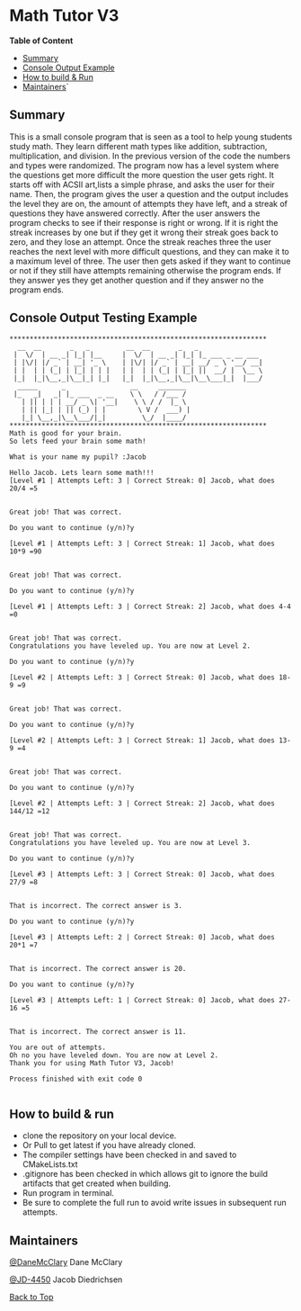 <!-- 
https://github.com/lifeparticle/Markdown-Cheatsheet
https://youtu.be/eVGEea7adDM?si=cz1Fbqxr9VgioIEh
-->

# Math Tutor V3

<b>Table of Content</b>
- [Summary](#summary)
- [Console Output Example](#console-output-example)
- [How to build & Run](#how-to-build--run)
- [Maintainers](#maintainers)`

## Summary

This is a small console program that is seen as a tool to help young students study math.
They learn different math types like addition, subtraction, multiplication, and division. 
In the previous version of the code the numbers and types were randomized. The program now
has a level system where the questions get more difficult the more question the user gets right.
It starts off with ACSII art,lists a simple phrase, and asks the user for their name. Then, the
program gives the user a question and the output includes the level they are on, the amount of 
attempts they have left, and a streak of questions they have answered correctly. After the user
answers the program checks to see if their response is right or wrong. If it is right the streak 
increases by one but if they get it wrong their streak goes back to zero, and they lose an attempt. 
Once the streak reaches three the user reaches the next level with more difficult questions, and they
can make it to a maximum level of three. The user then gets asked if they want to continue or not if 
they still have attempts remaining otherwise the program ends. If they answer yes they get another
question and if they answer no the program ends.

## Console Output Testing Example
```
****************************************************************
  __  __       _   _         __  __       _   _
 |  \/  | __ _| |_| |__     |  \/  | __ _| |_| |_ ___ _ __ ___
 | |\/| |/ _` | __| '_ \    | |\/| |/ _` | __| __/ _ \ '__/ __|
 | |  | | (_| | |_| | | |   | |  | | (_| | |_| ||  __/ |  \__ \
 |_|  |_|\__,_|\__|_| |_|   |_|  |_|\__,_|\__|\__\___|_|  |___/
  _____      _                __     _______
 |_   _|   _| |_ ___  _ __    \ \   / /___ /
   | || | | | __/ _ \| '__|    \ \ / /  |_ \
   | || |_| | || (_) | |        \ V /  ___) |
   |_| \__,_|\__\___/|_|         \_/  |____/
****************************************************************
Math is good for your brain.
So lets feed your brain some math!

What is your name my pupil? :Jacob

Hello Jacob. Lets learn some math!!!
[Level #1 | Attempts Left: 3 | Correct Streak: 0] Jacob, what does 20/4 =5


Great job! That was correct.

Do you want to continue (y/n)?y

[Level #1 | Attempts Left: 3 | Correct Streak: 1] Jacob, what does 10*9 =90


Great job! That was correct.

Do you want to continue (y/n)?y

[Level #1 | Attempts Left: 3 | Correct Streak: 2] Jacob, what does 4-4 =0


Great job! That was correct.
Congratulations you have leveled up. You are now at Level 2.

Do you want to continue (y/n)?y

[Level #2 | Attempts Left: 3 | Correct Streak: 0] Jacob, what does 18-9 =9


Great job! That was correct.

Do you want to continue (y/n)?y

[Level #2 | Attempts Left: 3 | Correct Streak: 1] Jacob, what does 13-9 =4


Great job! That was correct.

Do you want to continue (y/n)?y

[Level #2 | Attempts Left: 3 | Correct Streak: 2] Jacob, what does 144/12 =12


Great job! That was correct.
Congratulations you have leveled up. You are now at Level 3.

Do you want to continue (y/n)?y

[Level #3 | Attempts Left: 3 | Correct Streak: 0] Jacob, what does 27/9 =8


That is incorrect. The correct answer is 3.

Do you want to continue (y/n)?y

[Level #3 | Attempts Left: 2 | Correct Streak: 0] Jacob, what does 20*1 =7


That is incorrect. The correct answer is 20.

Do you want to continue (y/n)?y

[Level #3 | Attempts Left: 1 | Correct Streak: 0] Jacob, what does 27-16 =5


That is incorrect. The correct answer is 11.

You are out of attempts.
Oh no you have leveled down. You are now at Level 2.
Thank you for using Math Tutor V3, Jacob!

Process finished with exit code 0


```
## How to build & run

* clone the repository on your local device.
* Or Pull to get latest if you have already cloned.
* The compiler settings have been checked in and saved to CMakeLists.txt
* .gitignore has been checked in which allows git to ignore the build artifacts that get created when building.
* Run program in terminal.
* Be sure to complete the full run to avoid write issues in subsequent run attempts.

## Maintainers 
[@DaneMcClary](https://github.com/DaneMcClary) Dane McClary

[@JD-4450](https://github.com/JD-4450) Jacob Diedrichsen


[Back to Top](#math-tutor-v1)


